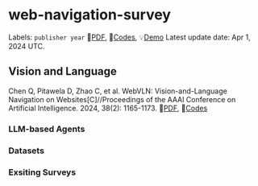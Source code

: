 # web-navigation-survey

Labels: `publisher year` 📄[PDF](), 🔗[Codes](), 💡[Demo]()
Latest update date: Apr 1, 2024 UTC.

## Vision and Language
Chen Q, Pitawela D, Zhao C, et al. WebVLN: Vision-and-Language Navigation on Websites[C]//Proceedings of the AAAI Conference on Artificial Intelligence. 2024, 38(2): 1165-1173.
📄[PDF](https://arxiv.org/pdf/2312.15820.pdf), 🔗[Codes](https://github.com/WebVLN/WebVLN)

### LLM-based Agents

### Datasets



### Exsiting Surveys



